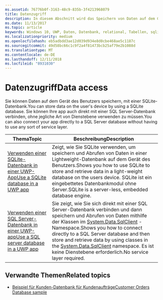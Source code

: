 ```yaml
---
ms.assetid: 76776b0f-3163-48c9-835b-3f4213968079
title: Datenzugriff
description: In diesem Abschnitt wird das Speichern von Daten auf dem Gerät in einer privaten Datenbank und die Verwendung der objektrelationalen Zuordnung in UWP-Apps (Universelle Windows-Plattform) erläutert.
ms.date: 11/13/2017
ms.topic: article
keywords: Windows 10, UWP, Daten, Datenbank, relational, Tabellen, sqlite
ms.localizationpriority: medium
ms.openlocfilehash: eb5adbdd3ae12d039d934e8d0cbe468ae5c1187c
ms.sourcegitcommit: 49d58bc66c1c9f2a4f81473bcb25af79e2b1088d
ms.translationtype: MT
ms.contentlocale: de-DE
ms.lasthandoff: 12/11/2018
ms.locfileid: "8931030"
---
```

# <a name="data-access"></a><span data-ttu-id="10a9c-104">Datenzugriff</span><span class="sxs-lookup"><span data-stu-id="10a9c-104">Data access</span></span>

<span data-ttu-id="10a9c-105">Sie können Daten auf dem Gerät des Benutzers speichern, mit einer SQLite-Datenbank.</span><span class="sxs-lookup"><span data-stu-id="10a9c-105">You can store data on the user's device by using a SQLite database.</span></span> <span data-ttu-id="10a9c-106">Sie können Ihre app auch direkt mit einer SQL Server-Datenbank verbinden, ohne jegliche Art von Dienstebene verwenden zu müssen.</span><span class="sxs-lookup"><span data-stu-id="10a9c-106">You can also connect your app directly to a SQL Server database without having to use any sort of service layer.</span></span>

| <span data-ttu-id="10a9c-107">Thema</span><span class="sxs-lookup"><span data-stu-id="10a9c-107">Topic</span></span> | <span data-ttu-id="10a9c-108">Beschreibung</span><span class="sxs-lookup"><span data-stu-id="10a9c-108">Description</span></span>|
|-------|------------|
| [<span data-ttu-id="10a9c-109">Verwenden einer SQLite-Datenbank in einer UWP-App</span><span class="sxs-lookup"><span data-stu-id="10a9c-109">Use a SQLite database in a UWP app</span></span>](sqlite-databases.md) | <span data-ttu-id="10a9c-110">Zeigt, wie Sie SQLite verwenden, um speichern und Abrufen von Daten in einer Lightweight-Datenbank auf dem Gerät des Benutzers.</span><span class="sxs-lookup"><span data-stu-id="10a9c-110">Shows you how to use SQLite to store and retrieve data in a light-weight database on the users device.</span></span> <span data-ttu-id="10a9c-111">SQLite ist ein eingebettetes Datenbankmodul ohne Server.</span><span class="sxs-lookup"><span data-stu-id="10a9c-111">SQLite is a server-less, embedded database engine.</span></span> |
| [<span data-ttu-id="10a9c-112">Verwenden einer SQL Server-Datenbank in einer UWP-app</span><span class="sxs-lookup"><span data-stu-id="10a9c-112">Use a SQL server database in a UWP app</span></span>](sql-server-databases.md) | <span data-ttu-id="10a9c-113">Sie zeigt, wie Sie sich direkt mit einer SQL Server-Datenbank verbinden und dann speichern und Abrufen von Daten mithilfe der Klassen im [System.Data.SqlClient](https://msdn.microsoft.com/library/system.data.sqlclient.aspx) -Namespace.</span><span class="sxs-lookup"><span data-stu-id="10a9c-113">Shows you how to connect directly to a SQL Server database and then store and retrieve data by using classes in the [System.Data.SqlClient](https://msdn.microsoft.com/library/system.data.sqlclient.aspx) namespace.</span></span> <span data-ttu-id="10a9c-114">Es ist keine Dienstebene erforderlich.</span><span class="sxs-lookup"><span data-stu-id="10a9c-114">No service layer required.</span></span> |

## <a name="related-topics"></a><span data-ttu-id="10a9c-115">Verwandte Themen</span><span class="sxs-lookup"><span data-stu-id="10a9c-115">Related topics</span></span>

* [<span data-ttu-id="10a9c-116">Beispiel für Kunden-Datenbank für Kundenaufträge</span><span class="sxs-lookup"><span data-stu-id="10a9c-116">Customer Orders Database sample</span></span>](https://github.com/Microsoft/Windows-appsample-customers-orders-database)

